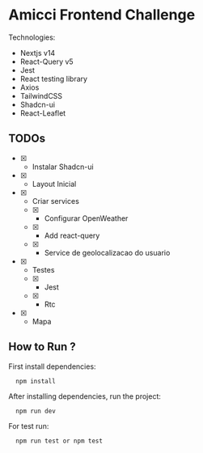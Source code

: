# Amicci Frontend Challenge

Technologies:
* Nextjs v14
* React-Query v5
* Jest
* React testing library
* Axios
* TailwindCSS
* Shadcn-ui 
* React-Leaflet

## TODOs

* [x] - Instalar Shadcn-ui
* [x] - Layout Inicial
* [x] - Criar services
  * [x] - Configurar OpenWeather
  * [x] - Add react-query
  * [x] - Service de geolocalizacao do usuario
* [x] - Testes
  * [x] - Jest
  * [x] - Rtc
* [x] - Mapa
    

## How to Run ?

First install dependencies:
```
  npm install
```

After installing dependencies, run the project:
```
  npm run dev
```

For test run:
```
  npm run test or npm test 
```


